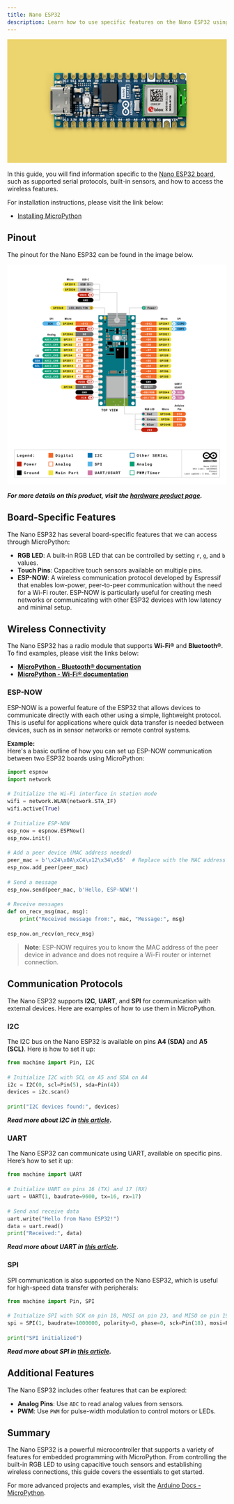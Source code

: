 ```yaml
---
title: Nano ESP32  
description: Learn how to use specific features on the Nano ESP32 using MicroPython  
---
```


![Nano ESP32](./assets/esp32.png)

In this guide, you will find information specific to the [Nano ESP32 board](https://store.arduino.cc/products/nano-esp32), such as supported serial protocols, built-in sensors, and how to access the wireless features.

For installation instructions, please visit the link below:  
- [Installing MicroPython](https://labs.arduino.cc/en/labs/micropython-installer)

## Pinout

The pinout for the Nano ESP32 can be found in the image below.

![Nano ESP32 Pinout](./assets/ABX00083-pinout.png)

***For more details on this product, visit the [hardware product page](/hardware/nano-esp32/).***

## Board-Specific Features

The Nano ESP32 has several board-specific features that we can access through MicroPython:

- **RGB LED**: A built-in RGB LED that can be controlled by setting `r`, `g`, and `b` values.
- **Touch Pins**: Capacitive touch sensors available on multiple pins.
- **ESP-NOW**: A wireless communication protocol developed by Espressif that enables low-power, peer-to-peer communication without the need for a Wi-Fi router. ESP-NOW is particularly useful for creating mesh networks or communicating with other ESP32 devices with low latency and minimal setup.


## Wireless Connectivity

The Nano ESP32 has a radio module that supports **Wi-Fi®** and **Bluetooth®**. To find examples, please visit the links below:

- **[MicroPython - Bluetooth® documentation]()**
- **[MicroPython - Wi-Fi® documentation]()**


### ESP-NOW

ESP-NOW is a powerful feature of the ESP32 that allows devices to communicate directly with each other using a simple, lightweight protocol. This is useful for applications where quick data transfer is needed between devices, such as in sensor networks or remote control systems.

**Example:**  
Here's a basic outline of how you can set up ESP-NOW communication between two ESP32 boards using MicroPython:

```python
import espnow
import network

# Initialize the Wi-Fi interface in station mode
wifi = network.WLAN(network.STA_IF)
wifi.active(True)

# Initialize ESP-NOW
esp_now = espnow.ESPNow()
esp_now.init()

# Add a peer device (MAC address needed)
peer_mac = b'\x24\x0A\xC4\x12\x34\x56'  # Replace with the MAC address of the peer
esp_now.add_peer(peer_mac)

# Send a message
esp_now.send(peer_mac, b'Hello, ESP-NOW!')

# Receive messages
def on_recv_msg(mac, msg):
    print("Received message from:", mac, "Message:", msg)

esp_now.on_recv(on_recv_msg)
```

> **Note**: ESP-NOW requires you to know the MAC address of the peer device in advance and does not require a Wi-Fi router or internet connection.


## Communication Protocols

The Nano ESP32 supports **I2C**, **UART**, and **SPI** for communication with external devices. Here are examples of how to use them in MicroPython.

### I2C

The I2C bus on the Nano ESP32 is available on pins **A4 (SDA)** and **A5 (SCL)**. Here is how to set it up:

```python
from machine import Pin, I2C

# Initialize I2C with SCL on A5 and SDA on A4
i2c = I2C(0, scl=Pin(5), sda=Pin(4))
devices = i2c.scan()

print("I2C devices found:", devices)
```

***Read more about I2C in [this article]().***

### UART

The Nano ESP32 can communicate using UART, available on specific pins. Here’s how to set it up:

```python
from machine import UART

# Initialize UART on pins 16 (TX) and 17 (RX)
uart = UART(1, baudrate=9600, tx=16, rx=17)

# Send and receive data
uart.write("Hello from Nano ESP32!")
data = uart.read()
print("Received:", data)
```

***Read more about UART in [this article]().***

### SPI

SPI communication is also supported on the Nano ESP32, which is useful for high-speed data transfer with peripherals:

```python
from machine import Pin, SPI

# Initialize SPI with SCK on pin 18, MOSI on pin 23, and MISO on pin 19
spi = SPI(1, baudrate=1000000, polarity=0, phase=0, sck=Pin(18), mosi=Pin(23), miso=Pin(19))

print("SPI initialized")
```

***Read more about SPI in [this article]().***

## Additional Features

The Nano ESP32 includes other features that can be explored:

- **Analog Pins**: Use `ADC` to read analog values from sensors.
- **PWM**: Use `PWM` for pulse-width modulation to control motors or LEDs.

## Summary

The Nano ESP32 is a powerful microcontroller that supports a variety of features for embedded programming with MicroPython. From controlling the built-in RGB LED to using capacitive touch sensors and establishing wireless connections, this guide covers the essentials to get started.

For more advanced projects and examples, visit the [Arduino Docs - MicroPython](https://docs.arduino.cc/micropython/).